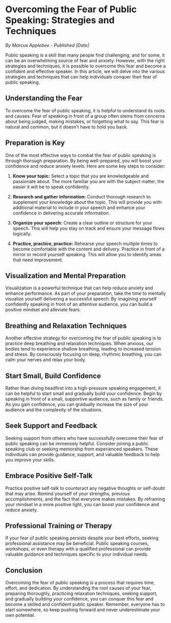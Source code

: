 # Overcoming the Fear of Public Speaking: Strategies and Techniques 

*By Marcus Applebee - Published [Date]*

Public speaking is a skill that many people find challenging, and for some, it can be an overwhelming source of fear and anxiety. However, with the right strategies and techniques, it is possible to overcome this fear and become a confident and effective speaker. In this article, we will delve into the various strategies and techniques that can help individuals conquer their fear of public speaking.

## Understanding the Fear

To overcome the fear of public speaking, it is helpful to understand its roots and causes. Fear of speaking in front of a group often stems from concerns about being judged, making mistakes, or forgetting what to say. This fear is natural and common, but it doesn't have to hold you back.

## Preparation is Key

One of the most effective ways to combat the fear of public speaking is through thorough preparation. By being well-prepared, you will boost your confidence and reduce anxiety levels. Here are some key steps to consider:

1. **Know your topic:** Select a topic that you are knowledgeable and passionate about. The more familiar you are with the subject matter, the easier it will be to speak confidently.

2. **Research and gather information:** Conduct thorough research to supplement your knowledge about the topic. This will provide you with additional material to include in your speech and enhance your confidence in delivering accurate information.

3. **Organize your speech:** Create a clear outline or structure for your speech. This will help you stay on track and ensure your message flows logically.

4. **Practice, practice, practice:** Rehearse your speech multiple times to become comfortable with the content and delivery. Practice in front of a mirror or record yourself speaking. This will allow you to identify areas that need improvement.

## Visualization and Mental Preparation

Visualization is a powerful technique that can help reduce anxiety and enhance performance. As part of your preparation, take the time to mentally visualize yourself delivering a successful speech. By imagining yourself confidently speaking in front of an attentive audience, you can build a positive mindset and alleviate fears.

## Breathing and Relaxation Techniques

Another effective strategy for overcoming the fear of public speaking is to practice deep breathing and relaxation techniques. When anxious, our bodies tend to experience shallow breathing, leading to increased tension and stress. By consciously focusing on deep, rhythmic breathing, you can calm your nerves and relax your body.

## Start Small, Build Confidence

Rather than diving headfirst into a high-pressure speaking engagement, it can be helpful to start small and gradually build your confidence. Begin by speaking in front of a small, supportive audience, such as family or friends. As you gain confidence, you can gradually increase the size of your audience and the complexity of the situations.

## Seek Support and Feedback

Seeking support from others who have successfully overcome their fear of public speaking can be immensely helpful. Consider joining a public speaking club or seeking mentorship from experienced speakers. These individuals can provide guidance, support, and valuable feedback to help you improve your skills.

## Embrace Positive Self-Talk

Practice positive self-talk to counteract any negative thoughts or self-doubt that may arise. Remind yourself of your strengths, previous accomplishments, and the fact that everyone makes mistakes. By reframing your mindset in a more positive light, you can boost your confidence and reduce anxiety.

## Professional Training or Therapy

If your fear of public speaking persists despite your best efforts, seeking professional assistance may be beneficial. Public speaking courses, workshops, or even therapy with a qualified professional can provide valuable guidance and techniques specific to your individual needs.

## Conclusion

Overcoming the fear of public speaking is a process that requires time, effort, and dedication. By understanding the root causes of your fear, preparing thoroughly, practicing relaxation techniques, seeking support, and gradually building your confidence, you can conquer this fear and become a skilled and confident public speaker. Remember, everyone has to start somewhere, so keep pushing forward and never underestimate your own potential.